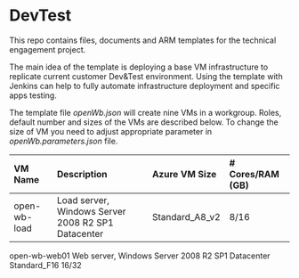 # DevTest
This repo contains files, documents and ARM templates for the technical engagement project.

The main idea of the template is deploying a base VM infrastructure to replicate current customer Dev&Test environment. Using the template with Jenkins can help to fully automate infrastructure deployment and specific apps testing.

The template file *openWb.json* will create nine VMs in a workgroup. Roles, default number and sizes of the VMs are described below. To change the size of VM you need to adjust appropriate parameter in *openWb.parameters.json* file.

| VM Name |	Description | Azure VM Size | # Cores/RAM (GB) |
| :--- | :--- | :--- | :--- |
| open-wb-load | Load server, Windows Server 2008 R2 SP1 Datacenter | Standard_A8_v2 | 8/16 |

open-wb-web01	Web server, Windows Server 2008 R2 SP1 Datacenter	Standard_F16	16/32